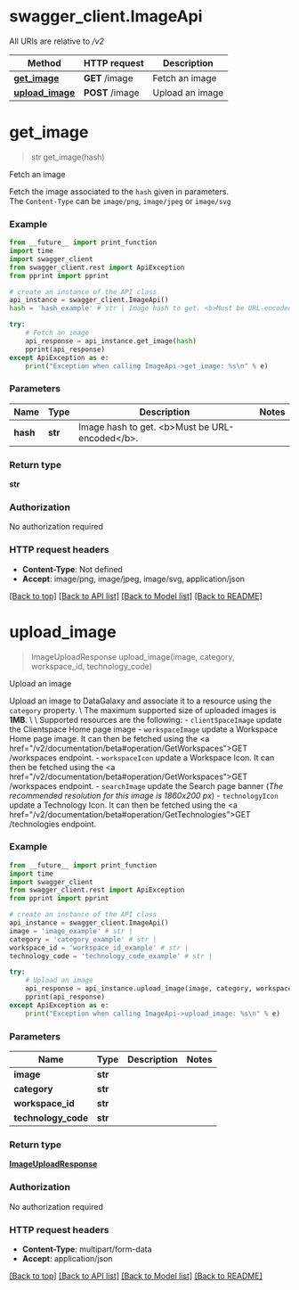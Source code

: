# swagger_client.ImageApi

All URIs are relative to */v2*

Method | HTTP request | Description
------------- | ------------- | -------------
[**get_image**](ImageApi.md#get_image) | **GET** /image | Fetch an image
[**upload_image**](ImageApi.md#upload_image) | **POST** /image | Upload an image

# **get_image**
> str get_image(hash)

Fetch an image

Fetch the image associated to the <code>hash</code> given in parameters.<br/> The <code>Content-Type</code> can be <code>image/png</code>, <code>image/jpeg</code> or <code>image/svg</code>

### Example
```python
from __future__ import print_function
import time
import swagger_client
from swagger_client.rest import ApiException
from pprint import pprint

# create an instance of the API class
api_instance = swagger_client.ImageApi()
hash = 'hash_example' # str | Image hash to get. <b>Must be URL-encoded</b>.

try:
    # Fetch an image
    api_response = api_instance.get_image(hash)
    pprint(api_response)
except ApiException as e:
    print("Exception when calling ImageApi->get_image: %s\n" % e)
```

### Parameters

Name | Type | Description  | Notes
------------- | ------------- | ------------- | -------------
 **hash** | **str**| Image hash to get. &lt;b&gt;Must be URL-encoded&lt;/b&gt;. | 

### Return type

**str**

### Authorization

No authorization required

### HTTP request headers

 - **Content-Type**: Not defined
 - **Accept**: image/png, image/jpeg, image/svg, application/json

[[Back to top]](#) [[Back to API list]](../README.md#documentation-for-api-endpoints) [[Back to Model list]](../README.md#documentation-for-models) [[Back to README]](../README.md)

# **upload_image**
> ImageUploadResponse upload_image(image, category, workspace_id, technology_code)

Upload an image

Upload an image to DataGalaxy and associate it to a resource using the <code>category</code> property.  \\ The maximum supported size of uploaded images is <b>1MB</b>.  \\ \\ Supported resources are the following:  - <code>clientSpaceImage</code> update the Clientspace Home page image - <code>workspaceImage</code> update a Workspace Home page image. It can then be fetched using the <a href=\"/v2/documentation/beta#operation/GetWorkspaces\">GET /workspaces</a> endpoint. - <code>workspaceIcon</code> update a Workspace Icon. It can then be fetched using the <a href=\"/v2/documentation/beta#operation/GetWorkspaces\">GET /workspaces</a> endpoint. - <code>searchImage</code> update the Search page banner (<i>The recommended resolution for this image is 1860x200 px</i>) - <code>technologyIcon</code> update a Technology Icon. It can then be fetched using the <a href=\"/v2/documentation/beta#operation/GetTechnologies\">GET /technologies</a> endpoint.

### Example
```python
from __future__ import print_function
import time
import swagger_client
from swagger_client.rest import ApiException
from pprint import pprint

# create an instance of the API class
api_instance = swagger_client.ImageApi()
image = 'image_example' # str | 
category = 'category_example' # str | 
workspace_id = 'workspace_id_example' # str | 
technology_code = 'technology_code_example' # str | 

try:
    # Upload an image
    api_response = api_instance.upload_image(image, category, workspace_id, technology_code)
    pprint(api_response)
except ApiException as e:
    print("Exception when calling ImageApi->upload_image: %s\n" % e)
```

### Parameters

Name | Type | Description  | Notes
------------- | ------------- | ------------- | -------------
 **image** | **str**|  | 
 **category** | **str**|  | 
 **workspace_id** | **str**|  | 
 **technology_code** | **str**|  | 

### Return type

[**ImageUploadResponse**](ImageUploadResponse.md)

### Authorization

No authorization required

### HTTP request headers

 - **Content-Type**: multipart/form-data
 - **Accept**: application/json

[[Back to top]](#) [[Back to API list]](../README.md#documentation-for-api-endpoints) [[Back to Model list]](../README.md#documentation-for-models) [[Back to README]](../README.md)

